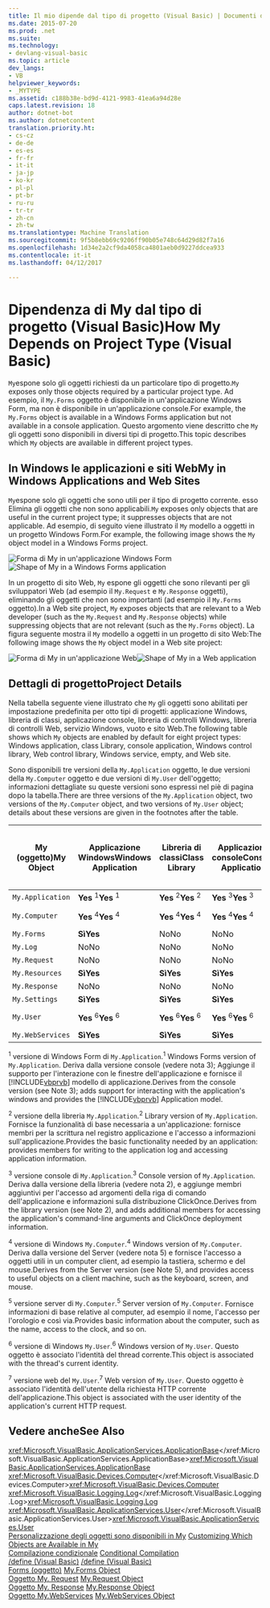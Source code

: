```yaml
---
title: Il mio dipende dal tipo di progetto (Visual Basic) | Documenti di Microsoft
ms.date: 2015-07-20
ms.prod: .net
ms.suite: 
ms.technology:
- devlang-visual-basic
ms.topic: article
dev_langs:
- VB
helpviewer_keywords:
- _MYTYPE
ms.assetid: c188b38e-bd9d-4121-9983-41ea6a94d28e
caps.latest.revision: 18
author: dotnet-bot
ms.author: dotnetcontent
translation.priority.ht:
- cs-cz
- de-de
- es-es
- fr-fr
- it-it
- ja-jp
- ko-kr
- pl-pl
- pt-br
- ru-ru
- tr-tr
- zh-cn
- zh-tw
ms.translationtype: Machine Translation
ms.sourcegitcommit: 9f5b8ebb69c9206ff90b05e748c64d29d82f7a16
ms.openlocfilehash: 1d34e2a2cf9da4058ca4801aeb0d9227ddcea933
ms.contentlocale: it-it
ms.lasthandoff: 04/12/2017

---
```

# <a name="how-my-depends-on-project-type-visual-basic"></a><span data-ttu-id="c8ea0-102">Dipendenza di My dal tipo di progetto (Visual Basic)</span><span class="sxs-lookup"><span data-stu-id="c8ea0-102">How My Depends on Project Type (Visual Basic)</span></span>
<span data-ttu-id="c8ea0-103">`My`espone solo gli oggetti richiesti da un particolare tipo di progetto.</span><span class="sxs-lookup"><span data-stu-id="c8ea0-103">`My` exposes only those objects required by a particular project type.</span></span> <span data-ttu-id="c8ea0-104">Ad esempio, il `My.Forms` oggetto è disponibile in un'applicazione Windows Form, ma non è disponibile in un'applicazione console.</span><span class="sxs-lookup"><span data-stu-id="c8ea0-104">For example, the `My.Forms` object is available in a Windows Forms application but not available in a console application.</span></span> <span data-ttu-id="c8ea0-105">Questo argomento viene descritto che `My` gli oggetti sono disponibili in diversi tipi di progetto.</span><span class="sxs-lookup"><span data-stu-id="c8ea0-105">This topic describes which `My` objects are available in different project types.</span></span>  
  
## <a name="my-in-windows-applications-and-web-sites"></a><span data-ttu-id="c8ea0-106">In Windows le applicazioni e siti Web</span><span class="sxs-lookup"><span data-stu-id="c8ea0-106">My in Windows Applications and Web Sites</span></span>  
 <span data-ttu-id="c8ea0-107">`My`espone solo gli oggetti che sono utili per il tipo di progetto corrente. esso Elimina gli oggetti che non sono applicabili.</span><span class="sxs-lookup"><span data-stu-id="c8ea0-107">`My` exposes only objects that are useful in the current project type; it suppresses objects that are not applicable.</span></span> <span data-ttu-id="c8ea0-108">Ad esempio, di seguito viene illustrato il `My` modello a oggetti in un progetto Windows Form.</span><span class="sxs-lookup"><span data-stu-id="c8ea0-108">For example, the following image shows the `My` object model in a Windows Forms project.</span></span>  
  
 <span data-ttu-id="c8ea0-109">![Forma di My in un'applicazione Windows Form](../../../visual-basic/developing-apps/development-with-my/media/myinwinform.png "MyInWinForm")</span><span class="sxs-lookup"><span data-stu-id="c8ea0-109">![Shape of My in a Windows Forms application](../../../visual-basic/developing-apps/development-with-my/media/myinwinform.png "MyInWinForm")</span></span>  
  
 <span data-ttu-id="c8ea0-110">In un progetto di sito Web, `My` espone gli oggetti che sono rilevanti per gli sviluppatori Web (ad esempio il `My.Request` e `My.Response` oggetti), eliminando gli oggetti che non sono importanti (ad esempio il `My.Forms` oggetto).</span><span class="sxs-lookup"><span data-stu-id="c8ea0-110">In a Web site project, `My` exposes objects that are relevant to a Web developer (such as the `My.Request` and `My.Response` objects) while suppressing objects that are not relevant (such as the `My.Forms` object).</span></span> <span data-ttu-id="c8ea0-111">La figura seguente mostra il `My` modello a oggetti in un progetto di sito Web:</span><span class="sxs-lookup"><span data-stu-id="c8ea0-111">The following image shows the `My` object model in a Web site project:</span></span>  
  
 <span data-ttu-id="c8ea0-112">![Forma di My in un'applicazione Web](../../../visual-basic/developing-apps/development-with-my/media/myinweb.png "MyInWeb")</span><span class="sxs-lookup"><span data-stu-id="c8ea0-112">![Shape of My in a Web application](../../../visual-basic/developing-apps/development-with-my/media/myinweb.png "MyInWeb")</span></span>  
  
## <a name="project-details"></a><span data-ttu-id="c8ea0-113">Dettagli di progetto</span><span class="sxs-lookup"><span data-stu-id="c8ea0-113">Project Details</span></span>  
 <span data-ttu-id="c8ea0-114">Nella tabella seguente viene illustrato che `My` gli oggetti sono abilitati per impostazione predefinita per otto tipi di progetti: applicazione Windows, libreria di classi, applicazione console, libreria di controlli Windows, libreria di controlli Web, servizio Windows, vuoto e sito Web.</span><span class="sxs-lookup"><span data-stu-id="c8ea0-114">The following table shows which `My` objects are enabled by default for eight project types: Windows application, class Library, console application, Windows control library, Web control library, Windows service, empty, and Web site.</span></span>  
  
 <span data-ttu-id="c8ea0-115">Sono disponibili tre versioni della `My.Application` oggetto, le due versioni della `My.Computer` oggetto e due versioni di `My.User` dell'oggetto; informazioni dettagliate su queste versioni sono espressi nel piè di pagina dopo la tabella.</span><span class="sxs-lookup"><span data-stu-id="c8ea0-115">There are three versions of the `My.Application` object, two versions of the `My.Computer` object, and two versions of `My.User` object; details about these versions are given in the footnotes after the table.</span></span>  
  
|<span data-ttu-id="c8ea0-116">My (oggetto)</span><span class="sxs-lookup"><span data-stu-id="c8ea0-116">My Object</span></span>|<span data-ttu-id="c8ea0-117">Applicazione Windows</span><span class="sxs-lookup"><span data-stu-id="c8ea0-117">Windows Application</span></span>|<span data-ttu-id="c8ea0-118">Libreria di classi</span><span class="sxs-lookup"><span data-stu-id="c8ea0-118">Class Library</span></span>|<span data-ttu-id="c8ea0-119">Applicazione console</span><span class="sxs-lookup"><span data-stu-id="c8ea0-119">Console Application</span></span>|<span data-ttu-id="c8ea0-120">Libreria di controlli Windows</span><span class="sxs-lookup"><span data-stu-id="c8ea0-120">Windows Control Library</span></span>|<span data-ttu-id="c8ea0-121">Libreria di controlli Web</span><span class="sxs-lookup"><span data-stu-id="c8ea0-121">Web Control Library</span></span>|<span data-ttu-id="c8ea0-122">Servizio Windows</span><span class="sxs-lookup"><span data-stu-id="c8ea0-122">Windows Service</span></span>|<span data-ttu-id="c8ea0-123">Empty</span><span class="sxs-lookup"><span data-stu-id="c8ea0-123">Empty</span></span>|<span data-ttu-id="c8ea0-124">Sito Web</span><span class="sxs-lookup"><span data-stu-id="c8ea0-124">Web Site</span></span>|  
|---|---|---|---|---|---|---|---|---|  
|`My.Application`|<span data-ttu-id="c8ea0-125">**Yes** <sup>1</sup></span><span class="sxs-lookup"><span data-stu-id="c8ea0-125">**Yes** <sup>1</sup></span></span>|<span data-ttu-id="c8ea0-126">**Yes** <sup>2</sup></span><span class="sxs-lookup"><span data-stu-id="c8ea0-126">**Yes** <sup>2</sup></span></span>|<span data-ttu-id="c8ea0-127">**Yes** <sup>3</sup></span><span class="sxs-lookup"><span data-stu-id="c8ea0-127">**Yes** <sup>3</sup></span></span>|<span data-ttu-id="c8ea0-128">**Yes** <sup>2</sup></span><span class="sxs-lookup"><span data-stu-id="c8ea0-128">**Yes** <sup>2</sup></span></span>|<span data-ttu-id="c8ea0-129">No</span><span class="sxs-lookup"><span data-stu-id="c8ea0-129">No</span></span>|<span data-ttu-id="c8ea0-130">**Yes** <sup>3</sup></span><span class="sxs-lookup"><span data-stu-id="c8ea0-130">**Yes** <sup>3</sup></span></span>|<span data-ttu-id="c8ea0-131">No</span><span class="sxs-lookup"><span data-stu-id="c8ea0-131">No</span></span>|<span data-ttu-id="c8ea0-132">No</span><span class="sxs-lookup"><span data-stu-id="c8ea0-132">No</span></span>|  
|`My.Computer`|<span data-ttu-id="c8ea0-133">**Yes** <sup>4</sup></span><span class="sxs-lookup"><span data-stu-id="c8ea0-133">**Yes** <sup>4</sup></span></span>|<span data-ttu-id="c8ea0-134">**Yes** <sup>4</sup></span><span class="sxs-lookup"><span data-stu-id="c8ea0-134">**Yes** <sup>4</sup></span></span>|<span data-ttu-id="c8ea0-135">**Yes** <sup>4</sup></span><span class="sxs-lookup"><span data-stu-id="c8ea0-135">**Yes** <sup>4</sup></span></span>|<span data-ttu-id="c8ea0-136">**Yes** <sup>4</sup></span><span class="sxs-lookup"><span data-stu-id="c8ea0-136">**Yes** <sup>4</sup></span></span>|<span data-ttu-id="c8ea0-137">**Yes** <sup>5</sup></span><span class="sxs-lookup"><span data-stu-id="c8ea0-137">**Yes** <sup>5</sup></span></span>|<span data-ttu-id="c8ea0-138">**Yes** <sup>4</sup></span><span class="sxs-lookup"><span data-stu-id="c8ea0-138">**Yes** <sup>4</sup></span></span>|<span data-ttu-id="c8ea0-139">No</span><span class="sxs-lookup"><span data-stu-id="c8ea0-139">No</span></span>|<span data-ttu-id="c8ea0-140">**Yes** <sup>5</sup></span><span class="sxs-lookup"><span data-stu-id="c8ea0-140">**Yes** <sup>5</sup></span></span>|  
|`My.Forms`|<span data-ttu-id="c8ea0-141">**Sì**</span><span class="sxs-lookup"><span data-stu-id="c8ea0-141">**Yes**</span></span>|<span data-ttu-id="c8ea0-142">No</span><span class="sxs-lookup"><span data-stu-id="c8ea0-142">No</span></span>|<span data-ttu-id="c8ea0-143">No</span><span class="sxs-lookup"><span data-stu-id="c8ea0-143">No</span></span>|<span data-ttu-id="c8ea0-144">**Sì**</span><span class="sxs-lookup"><span data-stu-id="c8ea0-144">**Yes**</span></span>|<span data-ttu-id="c8ea0-145">No</span><span class="sxs-lookup"><span data-stu-id="c8ea0-145">No</span></span>|<span data-ttu-id="c8ea0-146">No</span><span class="sxs-lookup"><span data-stu-id="c8ea0-146">No</span></span>|<span data-ttu-id="c8ea0-147">No</span><span class="sxs-lookup"><span data-stu-id="c8ea0-147">No</span></span>|<span data-ttu-id="c8ea0-148">No</span><span class="sxs-lookup"><span data-stu-id="c8ea0-148">No</span></span>|  
|`My.Log`|<span data-ttu-id="c8ea0-149">No</span><span class="sxs-lookup"><span data-stu-id="c8ea0-149">No</span></span>|<span data-ttu-id="c8ea0-150">No</span><span class="sxs-lookup"><span data-stu-id="c8ea0-150">No</span></span>|<span data-ttu-id="c8ea0-151">No</span><span class="sxs-lookup"><span data-stu-id="c8ea0-151">No</span></span>|<span data-ttu-id="c8ea0-152">No</span><span class="sxs-lookup"><span data-stu-id="c8ea0-152">No</span></span>|<span data-ttu-id="c8ea0-153">No</span><span class="sxs-lookup"><span data-stu-id="c8ea0-153">No</span></span>|<span data-ttu-id="c8ea0-154">No</span><span class="sxs-lookup"><span data-stu-id="c8ea0-154">No</span></span>|<span data-ttu-id="c8ea0-155">No</span><span class="sxs-lookup"><span data-stu-id="c8ea0-155">No</span></span>|<span data-ttu-id="c8ea0-156">**Sì**</span><span class="sxs-lookup"><span data-stu-id="c8ea0-156">**Yes**</span></span>|  
|`My.Request`|<span data-ttu-id="c8ea0-157">No</span><span class="sxs-lookup"><span data-stu-id="c8ea0-157">No</span></span>|<span data-ttu-id="c8ea0-158">No</span><span class="sxs-lookup"><span data-stu-id="c8ea0-158">No</span></span>|<span data-ttu-id="c8ea0-159">No</span><span class="sxs-lookup"><span data-stu-id="c8ea0-159">No</span></span>|<span data-ttu-id="c8ea0-160">No</span><span class="sxs-lookup"><span data-stu-id="c8ea0-160">No</span></span>|<span data-ttu-id="c8ea0-161">No</span><span class="sxs-lookup"><span data-stu-id="c8ea0-161">No</span></span>|<span data-ttu-id="c8ea0-162">No</span><span class="sxs-lookup"><span data-stu-id="c8ea0-162">No</span></span>|<span data-ttu-id="c8ea0-163">No</span><span class="sxs-lookup"><span data-stu-id="c8ea0-163">No</span></span>|<span data-ttu-id="c8ea0-164">**Sì**</span><span class="sxs-lookup"><span data-stu-id="c8ea0-164">**Yes**</span></span>|  
|`My.Resources`|<span data-ttu-id="c8ea0-165">**Sì**</span><span class="sxs-lookup"><span data-stu-id="c8ea0-165">**Yes**</span></span>|<span data-ttu-id="c8ea0-166">**Sì**</span><span class="sxs-lookup"><span data-stu-id="c8ea0-166">**Yes**</span></span>|<span data-ttu-id="c8ea0-167">**Sì**</span><span class="sxs-lookup"><span data-stu-id="c8ea0-167">**Yes**</span></span>|<span data-ttu-id="c8ea0-168">**Sì**</span><span class="sxs-lookup"><span data-stu-id="c8ea0-168">**Yes**</span></span>|<span data-ttu-id="c8ea0-169">**Sì**</span><span class="sxs-lookup"><span data-stu-id="c8ea0-169">**Yes**</span></span>|<span data-ttu-id="c8ea0-170">**Sì**</span><span class="sxs-lookup"><span data-stu-id="c8ea0-170">**Yes**</span></span>|<span data-ttu-id="c8ea0-171">No</span><span class="sxs-lookup"><span data-stu-id="c8ea0-171">No</span></span>|<span data-ttu-id="c8ea0-172">No</span><span class="sxs-lookup"><span data-stu-id="c8ea0-172">No</span></span>|  
|`My.Response`|<span data-ttu-id="c8ea0-173">No</span><span class="sxs-lookup"><span data-stu-id="c8ea0-173">No</span></span>|<span data-ttu-id="c8ea0-174">No</span><span class="sxs-lookup"><span data-stu-id="c8ea0-174">No</span></span>|<span data-ttu-id="c8ea0-175">No</span><span class="sxs-lookup"><span data-stu-id="c8ea0-175">No</span></span>|<span data-ttu-id="c8ea0-176">No</span><span class="sxs-lookup"><span data-stu-id="c8ea0-176">No</span></span>|<span data-ttu-id="c8ea0-177">No</span><span class="sxs-lookup"><span data-stu-id="c8ea0-177">No</span></span>|<span data-ttu-id="c8ea0-178">No</span><span class="sxs-lookup"><span data-stu-id="c8ea0-178">No</span></span>|<span data-ttu-id="c8ea0-179">No</span><span class="sxs-lookup"><span data-stu-id="c8ea0-179">No</span></span>|<span data-ttu-id="c8ea0-180">**Sì**</span><span class="sxs-lookup"><span data-stu-id="c8ea0-180">**Yes**</span></span>|  
|`My.Settings`|<span data-ttu-id="c8ea0-181">**Sì**</span><span class="sxs-lookup"><span data-stu-id="c8ea0-181">**Yes**</span></span>|<span data-ttu-id="c8ea0-182">**Sì**</span><span class="sxs-lookup"><span data-stu-id="c8ea0-182">**Yes**</span></span>|<span data-ttu-id="c8ea0-183">**Sì**</span><span class="sxs-lookup"><span data-stu-id="c8ea0-183">**Yes**</span></span>|<span data-ttu-id="c8ea0-184">**Sì**</span><span class="sxs-lookup"><span data-stu-id="c8ea0-184">**Yes**</span></span>|<span data-ttu-id="c8ea0-185">**Sì**</span><span class="sxs-lookup"><span data-stu-id="c8ea0-185">**Yes**</span></span>|<span data-ttu-id="c8ea0-186">**Sì**</span><span class="sxs-lookup"><span data-stu-id="c8ea0-186">**Yes**</span></span>|<span data-ttu-id="c8ea0-187">No</span><span class="sxs-lookup"><span data-stu-id="c8ea0-187">No</span></span>|<span data-ttu-id="c8ea0-188">No</span><span class="sxs-lookup"><span data-stu-id="c8ea0-188">No</span></span>|  
|`My.User`|<span data-ttu-id="c8ea0-189">**Yes** <sup>6</sup></span><span class="sxs-lookup"><span data-stu-id="c8ea0-189">**Yes** <sup>6</sup></span></span>|<span data-ttu-id="c8ea0-190">**Yes** <sup>6</sup></span><span class="sxs-lookup"><span data-stu-id="c8ea0-190">**Yes** <sup>6</sup></span></span>|<span data-ttu-id="c8ea0-191">**Yes** <sup>6</sup></span><span class="sxs-lookup"><span data-stu-id="c8ea0-191">**Yes** <sup>6</sup></span></span>|<span data-ttu-id="c8ea0-192">**Yes** <sup>6</sup></span><span class="sxs-lookup"><span data-stu-id="c8ea0-192">**Yes** <sup>6</sup></span></span>|<span data-ttu-id="c8ea0-193">**Yes** <sup>7</sup></span><span class="sxs-lookup"><span data-stu-id="c8ea0-193">**Yes** <sup>7</sup></span></span>|<span data-ttu-id="c8ea0-194">**Yes** <sup>6</sup></span><span class="sxs-lookup"><span data-stu-id="c8ea0-194">**Yes** <sup>6</sup></span></span>|<span data-ttu-id="c8ea0-195">No</span><span class="sxs-lookup"><span data-stu-id="c8ea0-195">No</span></span>|<span data-ttu-id="c8ea0-196">**Yes** <sup>7</sup></span><span class="sxs-lookup"><span data-stu-id="c8ea0-196">**Yes** <sup>7</sup></span></span>|  
|`My.WebServices`|<span data-ttu-id="c8ea0-197">**Sì**</span><span class="sxs-lookup"><span data-stu-id="c8ea0-197">**Yes**</span></span>|<span data-ttu-id="c8ea0-198">**Sì**</span><span class="sxs-lookup"><span data-stu-id="c8ea0-198">**Yes**</span></span>|<span data-ttu-id="c8ea0-199">**Sì**</span><span class="sxs-lookup"><span data-stu-id="c8ea0-199">**Yes**</span></span>|<span data-ttu-id="c8ea0-200">**Sì**</span><span class="sxs-lookup"><span data-stu-id="c8ea0-200">**Yes**</span></span>|<span data-ttu-id="c8ea0-201">**Sì**</span><span class="sxs-lookup"><span data-stu-id="c8ea0-201">**Yes**</span></span>|<span data-ttu-id="c8ea0-202">**Sì**</span><span class="sxs-lookup"><span data-stu-id="c8ea0-202">**Yes**</span></span>|<span data-ttu-id="c8ea0-203">No</span><span class="sxs-lookup"><span data-stu-id="c8ea0-203">No</span></span>|<span data-ttu-id="c8ea0-204">No</span><span class="sxs-lookup"><span data-stu-id="c8ea0-204">No</span></span>|  
  
 <span data-ttu-id="c8ea0-205"><sup>1</sup> versione di Windows Form di `My.Application`.</span><span class="sxs-lookup"><span data-stu-id="c8ea0-205"><sup>1</sup> Windows Forms version of `My.Application`.</span></span> <span data-ttu-id="c8ea0-206">Deriva dalla versione console (vedere nota 3); Aggiunge il supporto per l'interazione con le finestre dell'applicazione e fornisce il [!INCLUDE[vbprvb](../../../csharp/programming-guide/concepts/linq/includes/vbprvb_md.md)] modello di applicazione.</span><span class="sxs-lookup"><span data-stu-id="c8ea0-206">Derives from the console version (see Note 3); adds support for interacting with the application's windows and provides the [!INCLUDE[vbprvb](../../../csharp/programming-guide/concepts/linq/includes/vbprvb_md.md)] Application model.</span></span>  
  
 <span data-ttu-id="c8ea0-207"><sup>2</sup> versione della libreria `My.Application`.</span><span class="sxs-lookup"><span data-stu-id="c8ea0-207"><sup>2</sup> Library version of `My.Application`.</span></span> <span data-ttu-id="c8ea0-208">Fornisce la funzionalità di base necessaria a un'applicazione: fornisce membri per la scrittura nel registro applicazione e l'accesso a informazioni sull'applicazione.</span><span class="sxs-lookup"><span data-stu-id="c8ea0-208">Provides the basic functionality needed by an application: provides members for writing to the application log and accessing application information.</span></span>  
  
 <span data-ttu-id="c8ea0-209"><sup>3</sup> versione console di `My.Application`.</span><span class="sxs-lookup"><span data-stu-id="c8ea0-209"><sup>3</sup> Console version of `My.Application`.</span></span> <span data-ttu-id="c8ea0-210">Deriva dalla versione della libreria (vedere nota 2), e aggiunge membri aggiuntivi per l'accesso ad argomenti della riga di comando dell'applicazione e informazioni sulla distribuzione ClickOnce.</span><span class="sxs-lookup"><span data-stu-id="c8ea0-210">Derives from the library version (see Note 2), and adds additional members for accessing the application's command-line arguments and ClickOnce deployment information.</span></span>  
  
 <span data-ttu-id="c8ea0-211"><sup>4</sup> versione di Windows `My.Computer`.</span><span class="sxs-lookup"><span data-stu-id="c8ea0-211"><sup>4</sup> Windows version of `My.Computer`.</span></span> <span data-ttu-id="c8ea0-212">Deriva dalla versione del Server (vedere nota 5) e fornisce l'accesso a oggetti utili in un computer client, ad esempio la tastiera, schermo e del mouse.</span><span class="sxs-lookup"><span data-stu-id="c8ea0-212">Derives from the Server version (see Note 5), and provides access to useful objects on a client machine, such as the keyboard, screen, and mouse.</span></span>  
  
 <span data-ttu-id="c8ea0-213"><sup>5</sup> versione server di `My.Computer`.</span><span class="sxs-lookup"><span data-stu-id="c8ea0-213"><sup>5</sup> Server version of `My.Computer`.</span></span> <span data-ttu-id="c8ea0-214">Fornisce informazioni di base relative al computer, ad esempio il nome, l'accesso per l'orologio e così via.</span><span class="sxs-lookup"><span data-stu-id="c8ea0-214">Provides basic information about the computer, such as the name, access to the clock, and so on.</span></span>  
  
 <span data-ttu-id="c8ea0-215"><sup>6</sup> versione di Windows `My.User`.</span><span class="sxs-lookup"><span data-stu-id="c8ea0-215"><sup>6</sup> Windows version of `My.User`.</span></span> <span data-ttu-id="c8ea0-216">Questo oggetto è associato l'identità del thread corrente.</span><span class="sxs-lookup"><span data-stu-id="c8ea0-216">This object is associated with the thread's current identity.</span></span>  
  
 <span data-ttu-id="c8ea0-217"><sup>7</sup> versione web del `My.User`.</span><span class="sxs-lookup"><span data-stu-id="c8ea0-217"><sup>7</sup> Web version of `My.User`.</span></span> <span data-ttu-id="c8ea0-218">Questo oggetto è associato l'identità dell'utente della richiesta HTTP corrente dell'applicazione.</span><span class="sxs-lookup"><span data-stu-id="c8ea0-218">This object is associated with the user identity of the application's current HTTP request.</span></span>  
  
## <a name="see-also"></a><span data-ttu-id="c8ea0-219">Vedere anche</span><span class="sxs-lookup"><span data-stu-id="c8ea0-219">See Also</span></span>  
 <span data-ttu-id="c8ea0-220"><xref:Microsoft.VisualBasic.ApplicationServices.ApplicationBase></xref:Microsoft.VisualBasic.ApplicationServices.ApplicationBase></span><span class="sxs-lookup"><span data-stu-id="c8ea0-220"><xref:Microsoft.VisualBasic.ApplicationServices.ApplicationBase></span></span>   
 <span data-ttu-id="c8ea0-221"><xref:Microsoft.VisualBasic.Devices.Computer></xref:Microsoft.VisualBasic.Devices.Computer></span><span class="sxs-lookup"><span data-stu-id="c8ea0-221"><xref:Microsoft.VisualBasic.Devices.Computer></span></span>   
 <span data-ttu-id="c8ea0-222"><xref:Microsoft.VisualBasic.Logging.Log></xref:Microsoft.VisualBasic.Logging.Log></span><span class="sxs-lookup"><span data-stu-id="c8ea0-222"><xref:Microsoft.VisualBasic.Logging.Log></span></span>   
 <span data-ttu-id="c8ea0-223"><xref:Microsoft.VisualBasic.ApplicationServices.User></xref:Microsoft.VisualBasic.ApplicationServices.User></span><span class="sxs-lookup"><span data-stu-id="c8ea0-223"><xref:Microsoft.VisualBasic.ApplicationServices.User></span></span>   
<span data-ttu-id="c8ea0-224"> [Personalizzazione degli oggetti sono disponibili in My](../../../visual-basic/developing-apps/customizing-extending-my/customizing-which-objects-are-available-in-my.md) </span><span class="sxs-lookup"><span data-stu-id="c8ea0-224"> [Customizing Which Objects are Available in My](../../../visual-basic/developing-apps/customizing-extending-my/customizing-which-objects-are-available-in-my.md) </span></span>  
<span data-ttu-id="c8ea0-225"> [Compilazione condizionale](../../../visual-basic/programming-guide/program-structure/conditional-compilation.md) </span><span class="sxs-lookup"><span data-stu-id="c8ea0-225"> [Conditional Compilation](../../../visual-basic/programming-guide/program-structure/conditional-compilation.md) </span></span>  
<span data-ttu-id="c8ea0-226"> [/define (Visual Basic)](../../../visual-basic/reference/command-line-compiler/define.md) </span><span class="sxs-lookup"><span data-stu-id="c8ea0-226"> [/define (Visual Basic)](../../../visual-basic/reference/command-line-compiler/define.md) </span></span>  
<span data-ttu-id="c8ea0-227"> [Forms (oggetto)](../../../visual-basic/language-reference/objects/my-forms-object.md) </span><span class="sxs-lookup"><span data-stu-id="c8ea0-227"> [My.Forms Object](../../../visual-basic/language-reference/objects/my-forms-object.md) </span></span>  
<span data-ttu-id="c8ea0-228"> [Oggetto My. Request](../../../visual-basic/language-reference/objects/my-request-object.md) </span><span class="sxs-lookup"><span data-stu-id="c8ea0-228"> [My.Request Object](../../../visual-basic/language-reference/objects/my-request-object.md) </span></span>  
<span data-ttu-id="c8ea0-229"> [Oggetto My. Response](../../../visual-basic/language-reference/objects/my-response-object.md) </span><span class="sxs-lookup"><span data-stu-id="c8ea0-229"> [My.Response Object](../../../visual-basic/language-reference/objects/my-response-object.md) </span></span>  
<span data-ttu-id="c8ea0-230"> [Oggetto My.WebServices](../../../visual-basic/language-reference/objects/my-webservices-object.md)</span><span class="sxs-lookup"><span data-stu-id="c8ea0-230"> [My.WebServices Object](../../../visual-basic/language-reference/objects/my-webservices-object.md)</span></span>
